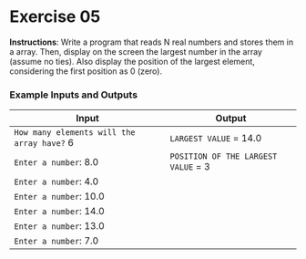 # Exercise 05
**Instructions**: Write a program that reads N real numbers and stores them in a array. Then, display on the screen the largest number in the array (assume no ties). Also display the position of the largest element, considering the first position as 0 (zero).

### Example Inputs and Outputs

| **Input**                                     | **Output**                          |
|-----------------------------------------------|-------------------------------------|
| `How many elements will the array have?` 6    | `LARGEST VALUE` = 14.0              |
| `Enter a number`: 8.0                         | `POSITION OF THE LARGEST VALUE` = 3 |
| `Enter a number`: 4.0                         |                                     |
| `Enter a number`: 10.0                        |                                     |
| `Enter a number`: 14.0                        |                                     |
| `Enter a number`: 13.0                        |                                     |
| `Enter a number`: 7.0                         |                                     |
